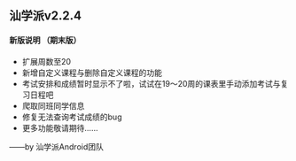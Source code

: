 ## 汕学派v2.2.4

#### 新版说明 （期末版）
- 扩展周数至20
- 新增自定义课程与删除自定义课程的功能
- 考试安排和成绩暂时显示不了啦，试试在19～20周的课表里手动添加考试与复习日程吧
- 爬取同班同学信息
- 修复无法查询考试成绩的bug
- 更多功能敬请期待……

——by 汕学派Android团队
 

